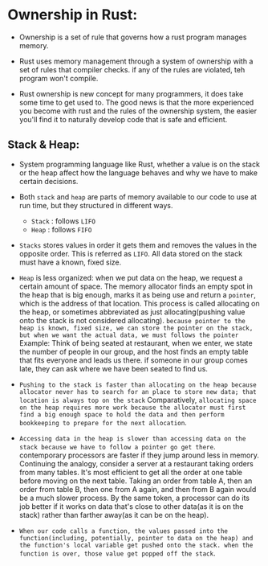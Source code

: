 # Ownership in Rust:

* Ownership is a set of rule that governs how a rust program manages memory. 

* Rust uses memory management through a system of ownership with a set of rules that compiler checks. if any of the rules are violated, teh program won't compile.

* Rust ownership is new concept for many programmers, it does take some time to get used to. The good news is that the more experienced you become with rust and the rules of the ownership system, the easier you'll find it to naturally develop code that is safe and efficient. 

## Stack & Heap: 

* System programming language like Rust, whether a value is on the stack or the heap affect how the language behaves and why we have to make certain decisions.

* Both `stack` and `heap` are parts of memory available to our code to use at run time, but they structured in different ways.
  * `Stack` : follows `LIFO`
  * `Heap` : follows `FIFO`


* `Stacks` stores values in order it gets them and removes the values in the opposite order. This is referred as `LIFO`. All data stored on the stack must have a known, fixed size.

* `Heap` is less organized: when we put data on the heap, we request a certain amount of space. The memory allocator finds an empty spot in the heap that is big enough, marks it as being use and return a `pointer`, which is the address of that location. This process is called allocating on the heap, or sometimes abbreviated as just allocating(pushing value onto the stack is not considered allocating). `because pointer to the heap is known, fixed size, we can store the pointer on the stack, but when we want the actual data, we must follows the pointer` Example: Think of being seated at restaurant, when we enter, we state the number of people in our group, and the host finds an empty table that fits everyone and leads us there. if someone in our group comes late, they can ask where we have been seated to find us.

* `Pushing to the stack is faster than allocating on the heap because allocator never has to search for an place to store new data; that location is always top on the stack` Comparatively, `allocating space on the heap requires more work because the allocator must first find a big enough space to hold the data and then perform bookkeeping to prepare for the next allocation`.

* `Accessing data in the heap is slower than accessing data on the stack because we have to follow a pointer go get there`. contemporary processors are faster if they jump around less in memory. Continuing the analogy, consider a server at a restaurant taking orders from many tables. It's most efficient to get all the order at one table before moving on the next table. Taking an order from table A, then an order from table B, then one from A again, and then from B again would be a much slower process. By the same token, a processor can do its job better if it works on data that's close to other data(as it is on the stack) rather than farther away(as it can be on the heap).

* `When our code calls a function, the values passed into the function(including, potentially, pointer to data on the heap) and the function's local variable get pushed onto the stack. when the function is over, those value get popped off the stack`.

